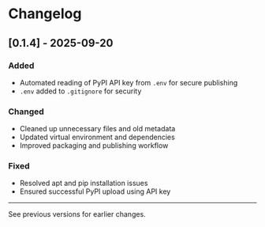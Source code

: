 # Changelog

## [0.1.4] - 2025-09-20
### Added
- Automated reading of PyPI API key from `.env` for secure publishing
- `.env` added to `.gitignore` for security

### Changed
- Cleaned up unnecessary files and old metadata
- Updated virtual environment and dependencies
- Improved packaging and publishing workflow

### Fixed
- Resolved apt and pip installation issues
- Ensured successful PyPI upload using API key

---
See previous versions for earlier changes.
